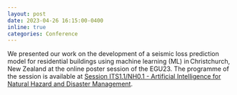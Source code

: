 ```yaml
---
layout: post
date: 2023-04-26 16:15:00-0400
inline: true
categories: Conference
---
```

We presented our work on the development of a seismic loss prediction model for residential buildings using machine learning (ML) in Christchurch, New Zealand at the online poster session of the EGU23. The programme of the session is available at <a href="https://meetingorganizer.copernicus.org/EGU23/session/46852#Posters_virtual">Session ITS1.1/NH0.1 - Artificial Intelligence for Natural Hazard and Disaster Management</a>.
